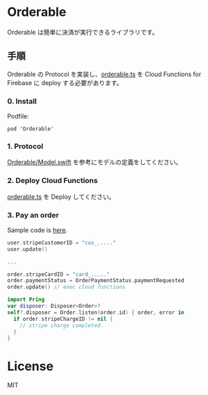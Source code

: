 # Orderable

Orderable は簡単に決済が実行できるライブラリです。

## 手順

Orderable の Protocol を実装し、[orderable.ts](https://github.com/starhoshi/Orderable.ts) を Cloud Functions for Firebase に deploy する必要があります。


### 0. Install

Podfile:

```
pod 'Orderable'
```

### 1. Protocol

[Orderable/Model\.swift](https://github.com/starhoshi/Orderable/blob/master/SampleModel/Model.swift) を参考にモデルの定義をしてください。

### 2. Deploy Cloud Functions

[orderable.ts](https://github.com/starhoshi/Orderable.ts) を Deploy してください。

### 3. Pay an order

Sample code is [here](https://github.com/starhoshi/Orderable/blob/master/Demo/ViewController.swift).

```swift
user.stripeCustomerID = "cus_....."
user.update()

...

order.stripeCardID = "card_....."
order.paymentStatus = OrderPaymentStatus.paymentRequested
order.update() // exec cloud functions

import Pring
var disposer: Disposer<Order>?
self?.disposer = Order.listen(order.id) { order, error in
  if order.stripeChargeID != nil {
    // stripe charge completed.
  }
}
```

# License

MIT

